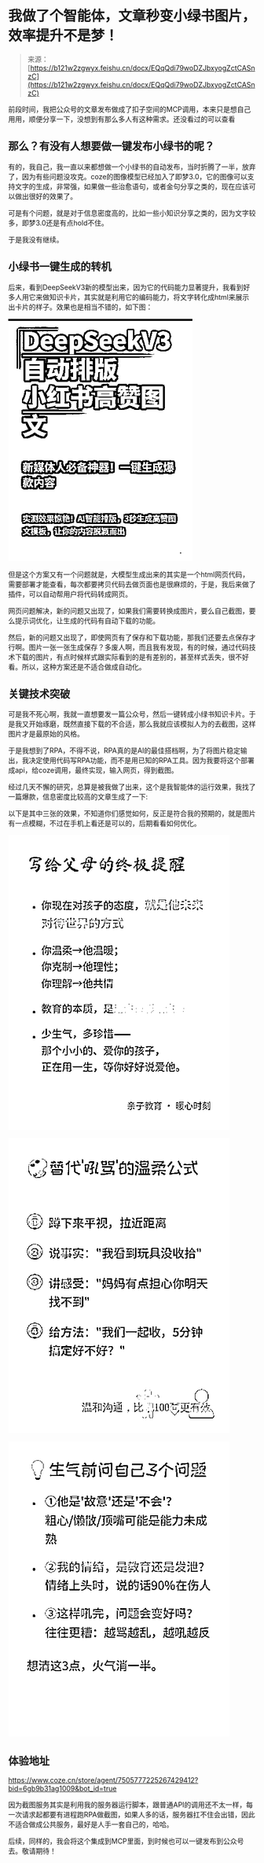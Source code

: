 # 我做了个智能体，文章秒变小绿书图片，效率提升不是梦！

> 来源：[https://b121w2zgwyx.feishu.cn/docx/EQqQdi79woDZJbxyogZctCASnzC](https://b121w2zgwyx.feishu.cn/docx/EQqQdi79woDZJbxyogZctCASnzC)

前段时间，我把公众号的文章发布做成了扣子空间的MCP调用，本来只是想自己用用，顺便分享一下，没想到有那么多人有这种需求。还没看过的可以查看

## 那么？有没有人想要做一键发布小绿书的呢？

有的，我自己，我一直以来都想做一个小绿书的自动发布，当时折腾了一半，放弃了，因为有些问题没攻克。coze的图像模型已经加入了即梦3.0，它的图像可以支持文字的生成，非常强，如果做一些治愈语句，或者金句分享之类的，现在应该可以做出很好的效果了。

可是有个问题，就是对于信息密度高的，比如一些小知识分享之类的，因为文字较多，即梦3.0还是有点hold不住。

于是我没有继续。

## 小绿书一键生成的转机

后来，看到DeepSeekV3新的模型出来，因为它的代码能力显著提升，我看到好多人用它来做知识卡片，其实就是利用它的编码能力，将文字转化成html来展示出卡片的样子。效果也是相当不错的，如下图：

![](img/2ce80fced073cfb31f9e58cc5c2a7007.png)

但是这个方案又有一个问题就是，大模型生成出来的其实是一个html网页代码，需要部署才能查看，每次都要拷贝代码去做页面也是很麻烦的，于是，我后来做了插件，可以自动帮用户将代码转成网页。

网页问题解决，新的问题又出现了，如果我们需要转换成图片，要么自己截图，要么提示词优化，让生成的代码有自动下载的功能。

然后，新的问题又出现了，即使网页有了保存和下载功能，那我们还要去点保存才行啊。图片一张一张生成保存？多废人啊，而且我有发现，有的时候，通过代码技术下载的图片，有点时候样式跟实际看到的是有差别的，甚至样式丢失，很不好看。所以，这种方案还是不适合做成自动化。

## 关键技术突破

可是我不死心啊，我就一直想要发一篇公众号，然后一键转成小绿书知识卡片。于是我又开始琢磨，既然直接下载的不合适，那么我就应该模拟人为的去截图，这样图片才是最原始的风格。

于是我想到了RPA，不得不说，RPA真的是AI的最佳搭档啊，为了将图片稳定输出，我决定使用代码写RPA功能，而不是用已知的RPA工具。因为我要将这个部署成api，给coze调用，最终实现，输入网页，得到截图。

经过几天不懈的研究，总算是被我做了出来，这个是我智能体的运行效果，我找了一篇爆款，信息密度比较高的文章生成了一下:

以下是其中三张的效果，不知道你们感觉如何，反正是符合我的预期的，就是图片有一点模糊，不过在手机上看还是可以的，后期看看如何优化。

![](img/94b27958006630ac92f0fe5f56e1fd55.png)

![](img/b8aff206838e889c73df61ee7b443cf6.png)

![](img/2a1beba8aa290c7e2f389bd732c774aa.png)

## 体验地址

https://www.coze.cn/store/agent/7505777225267429412?bid=6gb9b31ag1009&bot_id=true

因为截图服务其实是利用我的服务器运行脚本，跟普通API的调用还不太一样，每一次请求起都要有进程跑RPA做截图，如果人多的话，服务器扛不住会出错，因此不适合做成公共服务，最好是人手一套自己的，哈哈。

后续，同样的，我会将这个集成到MCP里面，到时候也可以一键发布到公众号去。敬请期待！